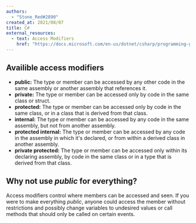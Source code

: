 ```yaml
---
authors:
  - "Stone_Red#2890"
created_at: 2021/08/07
title: C#
external_resources:
  - text: Access Modifiers
    href: "https://docs.microsoft.com/en-us/dotnet/csharp/programming-guide/classes-and-structs/access-modifiers"
---
```


## Availible access modifiers

- **public:** The type or member can be accessed by any other code in the same assembly or another assembly that references it.
- **private:** The type or member can be accessed only by code in the same class or struct.
- **protected:** The type or member can be accessed only by code in the same class, or in a class that is derived from that class.
- **internal:** The type or member can be accessed by any code in the same assembly, but not from another assembly.
- **protected internal:** The type or member can be accessed by any code in the assembly in which it's declared, or from within a derived class in another assembly.
- **private protected:** The type or member can be accessed only within its declaring assembly, by code in the same class or in a type that is derived from that class.

## Why not use _public_ for everything?

Access modifiers control where members can be accessed and seen.
If you were to make everything _public_, anyone could access the member without restrictions and possibly change variables to undesired values or call methods that should only be called on certain events.
